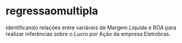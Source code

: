 # regressaomultipla
Identificando relações entre variáveis de Margem Líquida e ROA para realizar inferências sobre o Lucro por Ação da empresa Eletrobras.
